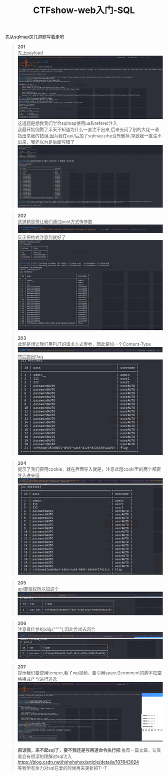 ﻿---
layout: post
title: CTFshow-web入门-SQL
---
  
先从sqlmap这几道题写着走吧   
>**201**  
先上payload          
![201](/assets/images/201.png)        
这道题是想教我们学会sqlmap使用ua和referer注入      
我最开始倒腾了半天不知道为什么一直注不出来,后来去问了别的大佬一语指出来我的错误,因为我在api/后加了sqlmap.php没有删掉,导致我一直注不出来，我还以为是后面写错了       
![2011](/assets/images/2011.png)    

>**202**        
这道题是想让我们通过post方式传参数      
![202](/assets/images/202.png)          
反正把格式注意到就好了    
![2022](/assets/images/2022.png)       
  
>**203**   
此题是想让我们用PUT的请求方式传参，因此要加一个Content-Type
![203](/assets/images/203.png)   
然后跑出flag   
![203](/assets/images/2033.png)    

>**204**   
提示了我们要用cookie，就在后面导入就是，注意此题cooki里的两个都要导入进来哦   
![204](/assets/images/204.png)   
![2044](/assets/images/2044.png)    

>**205**    
api要鉴权所以加这个   
![205](/assets/images/205.png)   
![205](/assets/images/2055.png)    

>**206**    
注意看传参的id有(""""),因此尝试去闭合   
![206](/assets/images/206.png)    
![206](/assets/images/2066.png)    

>**207**   
提示我们要使用temper,看了wp视频，要引用space2comment的脚本把空格换成/* */进行逃逸   
![207](/assets/images/207.png)    

>**原谅我，来不起sql了，要不我还是写两道命令执行把**
推荐一篇文章，认真看会有很深的理解对sql注入    
https://blog.csdn.net/hxhxhxhxx/article/details/107643024   
等我学有余力对sql在爱的时候再来更新把T--T
